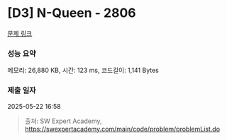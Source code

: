 # [D3] N-Queen - 2806 

[문제 링크](https://swexpertacademy.com/main/code/problem/problemDetail.do?contestProbId=AV7GKs06AU0DFAXB) 

### 성능 요약

메모리: 26,880 KB, 시간: 123 ms, 코드길이: 1,141 Bytes

### 제출 일자

2025-05-22 16:58



> 출처: SW Expert Academy, https://swexpertacademy.com/main/code/problem/problemList.do